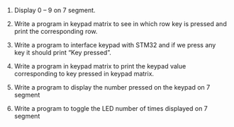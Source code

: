 1. Display 0 – 9 on 7 segment.

2. Write a program in keypad matrix to see in which row key is pressed and print the corresponding row.

3. Write a program to interface keypad with STM32 and if we press any key it should print “Key pressed”.

4. Write a program in keypad matrix to print the keypad value corresponding to key pressed in keypad matrix.

5. Write a program to display the number pressed on the keypad on 7 segment

6. Write a program to toggle the LED number of times displayed on 7 segment
